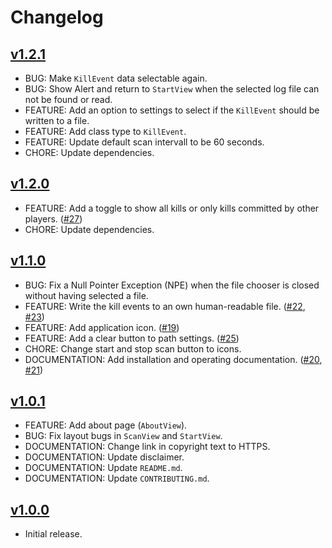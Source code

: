 # Changelog

## [v1.2.1](https://github.com/greluc/SC-Kill-Monitor/releases/tag/v1.2.1)

- BUG: Make ``KillEvent`` data selectable again.
- BUG: Show Alert and return to ``StartView`` when the selected log file can not be found or read.
- FEATURE: Add an option to settings to select if the ``KillEvent`` should be written to a file.
- FEATURE: Add class type to ``KillEvent``.
- FEATURE: Update default scan intervall to be 60 seconds.
- CHORE: Update dependencies.

## [v1.2.0](https://github.com/greluc/SC-Kill-Monitor/releases/tag/v1.2.0)

- FEATURE: Add a toggle to show all kills or only kills committed by other players. ([#27](https://github.com/greluc/SC-Kill-Monitor/issues/27))
- CHORE: Update dependencies.

## [v1.1.0](https://github.com/greluc/SC-Kill-Monitor/releases/tag/v1.1.0)

- BUG: Fix a Null Pointer Exception (NPE) when the file chooser is closed without having selected a file.
- FEATURE: Write the kill events to an own human-readable file. ([#22](https://github.com/greluc/SC-Kill-Monitor/issues/22), [#23](https://github.com/greluc/SC-Kill-Monitor/issues/23))
- FEATURE: Add application icon. ([#19](https://github.com/greluc/SC-Kill-Monitor/issues/19))
- FEATURE: Add a clear button to path settings. ([#25](https://github.com/greluc/SC-Kill-Monitor/issues/25))
- CHORE: Change start and stop scan button to icons.
- DOCUMENTATION: Add installation and operating documentation. ([#20](https://github.com/greluc/SC-Kill-Monitor/issues/20), [#21](https://github.com/greluc/SC-Kill-Monitor/issues/21))

## [v1.0.1](https://github.com/greluc/SC-Kill-Monitor/releases/tag/v1.0.1)

- FEATURE: Add about page (``AboutView``).
- BUG: Fix layout bugs in ``ScanView`` and ``StartView``.
- DOCUMENTATION: Change link in copyright text to HTTPS.
- DOCUMENTATION: Update disclaimer.
- DOCUMENTATION: Update ``README.md``.
- DOCUMENTATION: Update ``CONTRIBUTING.md``.

## [v1.0.0](https://github.com/greluc/SC-Kill-Monitor/releases/tag/v1.0.0)

- Initial release.